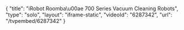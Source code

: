 {
    "title": "iRobot Roomba\u00ae 700 Series Vacuum Cleaning Robots",
    "type": "solo",
    "layout": "iframe-static",
    "videoId": "6287342",
    "url": "\/tvpembed\/6287342"
}